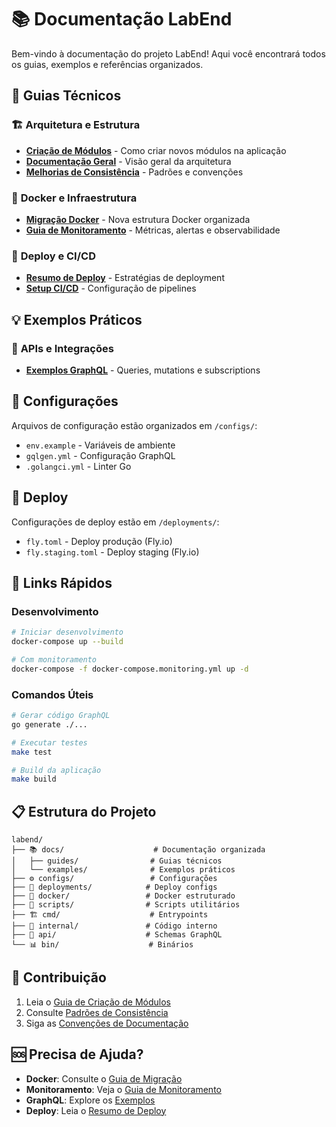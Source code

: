 # 📚 Documentação LabEnd

Bem-vindo à documentação do projeto LabEnd! Aqui você encontrará todos os guias, exemplos e referências organizados.

## 📖 **Guias Técnicos**

### 🏗️ **Arquitetura e Estrutura**
- [**Criação de Módulos**](guides/MODULE_CREATION_GUIDE.md) - Como criar novos módulos na aplicação
- [**Documentação Geral**](guides/DOCUMENTATION.md) - Visão geral da arquitetura
- [**Melhorias de Consistência**](guides/CONSISTENCY_IMPROVEMENTS.md) - Padrões e convenções

### 🐳 **Docker e Infraestrutura**
- [**Migração Docker**](guides/DOCKER_MIGRATION_GUIDE.md) - Nova estrutura Docker organizada
- [**Guia de Monitoramento**](guides/MONITORING_GUIDE.md) - Métricas, alertas e observabilidade

### 🚀 **Deploy e CI/CD**
- [**Resumo de Deploy**](guides/DEPLOYMENT_SUMMARY.md) - Estratégias de deployment
- [**Setup CI/CD**](guides/CI_CD_SETUP.md) - Configuração de pipelines

## 💡 **Exemplos Práticos**

### 🔗 **APIs e Integrações**
- [**Exemplos GraphQL**](examples/GRAPHQL_EXAMPLES.md) - Queries, mutations e subscriptions

## 🔧 **Configurações**

Arquivos de configuração estão organizados em `/configs/`:
- `env.example` - Variáveis de ambiente
- `gqlgen.yml` - Configuração GraphQL
- `.golangci.yml` - Linter Go

## 🚀 **Deploy**

Configurações de deploy estão em `/deployments/`:
- `fly.toml` - Deploy produção (Fly.io)
- `fly.staging.toml` - Deploy staging (Fly.io)

## 🎯 **Links Rápidos**

### **Desenvolvimento**
```bash
# Iniciar desenvolvimento
docker-compose up --build

# Com monitoramento
docker-compose -f docker-compose.monitoring.yml up -d
```

### **Comandos Úteis**
```bash
# Gerar código GraphQL
go generate ./...

# Executar testes
make test

# Build da aplicação
make build
```

## 📋 **Estrutura do Projeto**

```
labend/
├── 📚 docs/                    # Documentação organizada
│   ├── guides/                # Guias técnicos
│   └── examples/              # Exemplos práticos
├── ⚙️ configs/                 # Configurações
├── 🚀 deployments/            # Deploy configs
├── 🐳 docker/                 # Docker estruturado
├── 📜 scripts/                # Scripts utilitários
├── 🏗️ cmd/                    # Entrypoints
├── 🧩 internal/               # Código interno
├── 🔗 api/                    # Schemas GraphQL
└── 📊 bin/                    # Binários
```

## 🤝 **Contribuição**

1. Leia o [Guia de Criação de Módulos](guides/MODULE_CREATION_GUIDE.md)
2. Consulte [Padrões de Consistência](guides/CONSISTENCY_IMPROVEMENTS.md)  
3. Siga as [Convenções de Documentação](guides/DOCUMENTATION.md)

## 🆘 **Precisa de Ajuda?**

- **Docker**: Consulte o [Guia de Migração](guides/DOCKER_MIGRATION_GUIDE.md)
- **Monitoramento**: Veja o [Guia de Monitoramento](guides/MONITORING_GUIDE.md)
- **GraphQL**: Explore os [Exemplos](examples/GRAPHQL_EXAMPLES.md)
- **Deploy**: Leia o [Resumo de Deploy](guides/DEPLOYMENT_SUMMARY.md) 